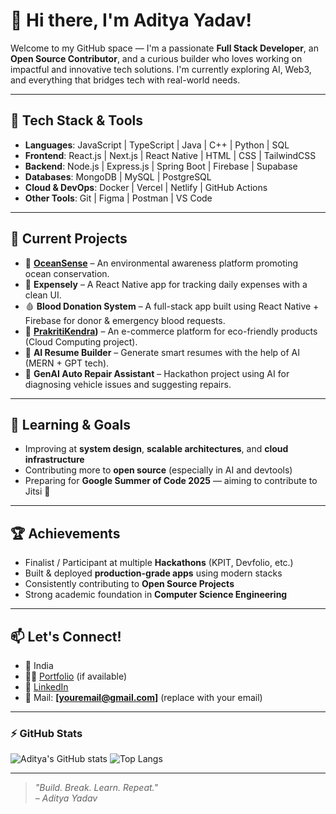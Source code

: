 # 👋 Hi there, I'm Aditya Yadav! 

Welcome to my GitHub space — I'm a passionate **Full Stack Developer**, an **Open Source Contributor**, and a curious builder who loves working on impactful and innovative tech solutions. I'm currently exploring AI, Web3, and everything that bridges tech with real-world needs.

---

## 🔧 Tech Stack & Tools

- **Languages**: JavaScript | TypeScript | Java | C++ | Python | SQL  
- **Frontend**: React.js | Next.js | React Native | HTML | CSS | TailwindCSS  
- **Backend**: Node.js | Express.js | Spring Boot | Firebase | Supabase  
- **Databases**: MongoDB | MySQL | PostgreSQL  
- **Cloud & DevOps**: Docker | Vercel | Netlify | GitHub Actions  
- **Other Tools**: Git | Figma | Postman | VS Code

---

## 🚀 Current Projects

- 🔬 **[OceanSense]([https://github.com/Doit-A](https://oceansense-backend.web.app/))** – An environmental awareness platform promoting ocean conservation.
- 📱 **Expensely** – A React Native app for tracking daily expenses with a clean UI.
- 🩸 **Blood Donation System** – A full-stack app built using React Native + Firebase for donor & emergency blood requests.
- 🛒 **[PrakritiKendra]([https://login-ae1c9.web.app/))** – An e-commerce platform for eco-friendly products (Cloud Computing project).
- 🤖 **AI Resume Builder** – Generate smart resumes with the help of AI (MERN + GPT tech).
- 🔧 **GenAI Auto Repair Assistant** – Hackathon project using AI for diagnosing vehicle issues and suggesting repairs.

---

## 🌱 Learning & Goals

- Improving at **system design**, **scalable architectures**, and **cloud infrastructure**
- Contributing more to **open source** (especially in AI and devtools)
- Preparing for **Google Summer of Code 2025** — aiming to contribute to Jitsi 🎯

---

## 🏆 Achievements

- Finalist / Participant at multiple **Hackathons** (KPIT, Devfolio, etc.)
- Built & deployed **production-grade apps** using modern stacks
- Consistently contributing to **Open Source Projects**
- Strong academic foundation in **Computer Science Engineering**

---

## 📫 Let's Connect!

- 📍 India
- 🧑‍💻 [Portfolio](https://doit-ay.github.io) (if available)
- 💼 [LinkedIn](https://www.linkedin.com/in/aditya-y)
- 📩 Mail: **[youremail@gmail.com]** (replace with your email)

---

### ⚡ GitHub Stats

![Aditya's GitHub stats](https://github-readme-stats.vercel.app/api?username=Doit-Ay&show_icons=true&theme=radical)
![Top Langs](https://github-readme-stats.vercel.app/api/top-langs/?username=Doit-Ay&layout=compact&theme=radical)

---

> *"Build. Break. Learn. Repeat."*  
> *– Aditya Yadav*
